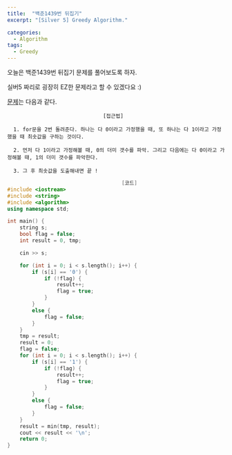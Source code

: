 ```yaml
---
title:  "백준1439번 뒤집기"
excerpt: "[Silver 5] Greedy Algorithm."

categories:
  - Algorithm
tags:
  - Greedy
---
```

오늘은 백준1439번 뒤집기 문제를 풀어보도록 하자.

실버5 짜리로 굉장히 EZ한 문제라고 할 수 있겠다요 :)

[문제](https://www.acmicpc.net/problem/1439)는 다음과 같다.


                                   [접근법]

      1. for문을 2번 돌려준다. 하나는 다 0이라고 가정했을 때, 또 하나는 다 1이라고 가정했을 때 최솟값을 구하는 것이다.

      2. 먼저 다 1이라고 가정해볼 때, 0의 더미 갯수를 파악. 그리고 다음에는 다 0이라고 가정해볼 때, 1의 더미 갯수를 파악한다.
      
      3. 그 후 최솟값을 도출해내면 끝 ! 
      
      

```c++
                                     [코드]
#include <iostream>
#include <string>
#include <algorithm>
using namespace std;

int main() {
	string s;
	bool flag = false;
	int result = 0, tmp;

	cin >> s;

	for (int i = 0; i < s.length(); i++) {
		if (s[i] == '0') {
			if (!flag) {
				result++;
				flag = true;
			}
		}
		else {
			flag = false;
		}
	}
	tmp = result;
	result = 0;
	flag = false;
	for (int i = 0; i < s.length(); i++) {
		if (s[i] == '1') {
			if (!flag) {
				result++;
				flag = true;
			}
		}
		else {
			flag = false;
		}
	}
	result = min(tmp, result);
	cout << result << '\n';
	return 0;
}
```
